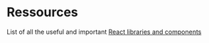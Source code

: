 # Ressources 

List of all the useful and important [React libraries and components](https://applibslist.xyz/)